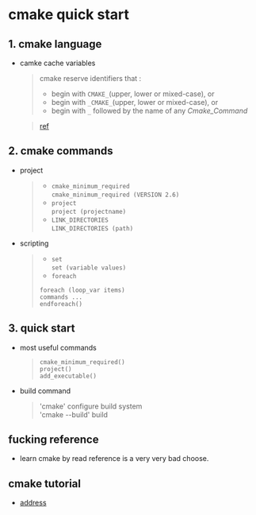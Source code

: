 # cmake quick start
## 1. cmake language
* camke cache variables
    > cmake reserve identifiers that :  
    > * begin with `CMAKE_`(upper, lower or mixed-case), or  
    > * begin with `_CMAKE_`(upper, lower or mixed-case), or  
    > * begin with `_` followed by the name of any *Cmake_Command*

    > [ref](https://cmake.org/cmake/help/latest/manual/cmake-variables.7.html#manual:cmake-variables(7))

## 2. cmake commands
* project
    > * `cmake_minimum_required`  
    > `cmake_minimum_required (VERSION 2.6)`  
    > * `project`  
    > `project (projectname)`
    > * `LINK_DIRECTORIES`  
    > `LINK_DIRECTORIES (path)`
* scripting
    > * `set`  
    > `set (variable values)`
    > * `foreach`  
    > ```
    > foreach (loop_var items)
    > commands ...
    > endforeach()
    > ```

## 3. quick start
* most useful commands
    > `cmake_minimum_required()`  
    > `project()`  
    > `add_executable()`  
* build command
    > 'cmake' configure build system  
    > 'cmake --build' build

## fucking reference
* learn cmake by read reference is a very very bad choose.

## cmake tutorial 
* [address](https://cmake.org/cmake/help/latest/guide/tutorial/index.html)
